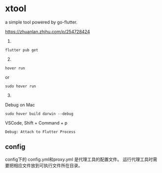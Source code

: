 # xtool
a simple tool powered by go-flutter.

https://zhuanlan.zhihu.com/p/254728424

1.
```
flutter pub get
```

2.
```
hover run
```
or
```
sudo hover run
```

3.
Debug on Mac
```
sudo hover build darwin --debug
```

VSCode, Shift + Command + p
```
Debug: Attach to Flutter Process
```

## config

config下的 config.yml和proxy.yml 是代理工具的配置文件。
运行代理工具时需要把相应文件放到可执行文件所在目录。